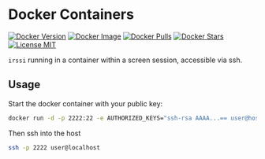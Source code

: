 # Docker Containers

[![Docker Version](https://images.microbadger.com/badges/version/patsissons/irssi-ssh.svg)](https://microbadger.com/images/patsissons/irssi-ssh) [![Docker Image](https://images.microbadger.com/badges/image/patsissons/irssi-ssh.svg)](https://microbadger.com/images/patsissons/irssi-ssh) [![Docker Pulls](https://img.shields.io/docker/pulls/patsissons/irssi-ssh.svg)](https://hub.docker.com/r/patsissons/irssi-ssh/) [![Docker Stars](https://img.shields.io/docker/stars/patsissons/irssi-ssh.svg)](https://hub.docker.com/r/patsissons/irssi-ssh/) [![License MIT](https://img.shields.io/badge/license-MIT-blue.svg)](https://opensource.org/licenses/MIT)

`irssi` running in a container within a screen session, accessible via ssh.

## Usage

Start the docker container with your public key:

```sh
docker run -d -p 2222:22 -e AUTHORIZED_KEYS="ssh-rsa AAAA...== user@host" -v /etc/localtime:/etc/localtime:ro patsissons/irssi-ssh
```

Then ssh into the host

```sh
ssh -p 2222 user@localhost
```
